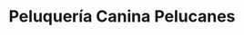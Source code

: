 ---
title: "Peluquería Canina Pelucanes"
url: /antofagasta/peluqueria-canina-pelucanes/
shop: peluquería canina
---